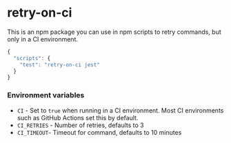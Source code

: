 # retry-on-ci

This is an npm package you can use in npm scripts to retry commands, but only in a CI environment.

```js
{
  "scripts": {
    "test": "retry-on-ci jest"
  }
}
```

### Environment variables

- `CI` - Set to `true` when running in a CI environment. Most CI environments such as GitHub Actions set this by default.
- `CI_RETRIES` - Number of retries, defaults to 3
- `CI_TIMEOUT`- Timeout for command, defaults to 10 minutes
